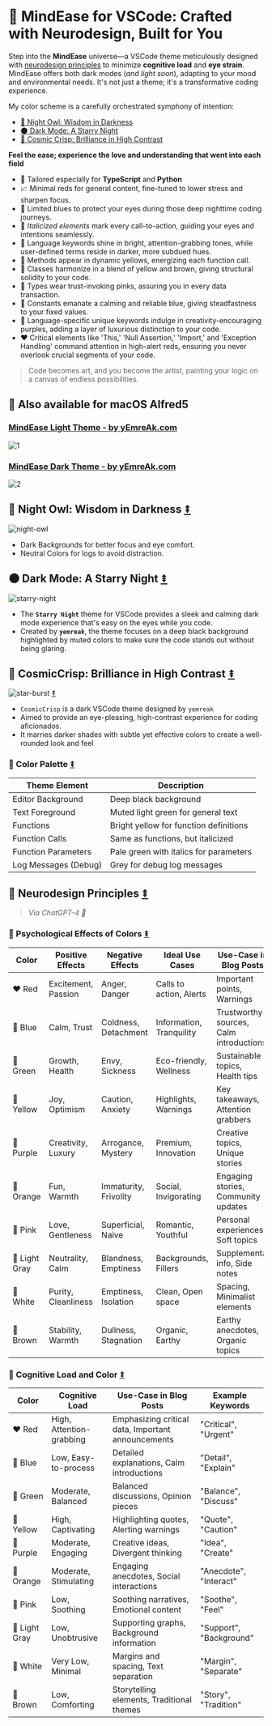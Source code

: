 # 🌱 MindEase for VSCode: Crafted with Neurodesign, Built for You

Step into the **MindEase** universe—a VSCode theme meticulously designed with [neurodesign principles](#🧠-neurodesign-principles) to minimize **cognitive load** and **eye strain**. MindEase offers both dark modes (_and light soon_), adapting to your mood and environmental needs. It's not just a theme; it's a transformative coding experience. 

My color scheme is a carefully orchestrated symphony of intention:

- [🦉 Night Owl: Wisdom in Darkness](#🦉-night-owl-wisdom-in-darkness)
- [🌑 Dark Mode: A Starry Night](#🌑-dark-mode-a-starry-night)
- [🌚 Cosmic Crisp: Brilliance in High Contrast](#🌚-cosmiccrisp-brilliance-in-high-contrast)

**Feel the ease; experience the love and understanding that went into each field**

- 🌟 Tailored especially for **TypeScript** and **Python**
- 📈 Minimal reds for general content, fine-tuned to lower stress and sharpen focus.
- 🌙 Limited blues to protect your eyes during those deep nighttime coding journeys.
- 🤹 *Italicized elements* mark every call-to-action, guiding your eyes and intentions seamlessly.
- 🌟 Language keywords shine in bright, attention-grabbing tones, while user-defined terms reside in darker, more subdued hues.
- 💛 Methods appear in dynamic yellows, energizing each function call.
- 🧡 Classes harmonize in a blend of yellow and brown, giving structural solidity to your code.
- 🩷 Types wear trust-invoking pinks, assuring you in every data transaction.
- 💙  Constants emanate a calming and reliable blue, giving steadfastness to your fixed values.
- 💜 Language-specific unique keywords indulge in creativity-encouraging purples, adding a layer of luxurious distinction to your code.
- ❤️ Critical elements like 'This,' 'Null Assertion,' 'Import,' and 'Exception Handling' command attention in high-alert reds, ensuring you never overlook crucial segments of your code.

> Code becomes art, and you become the artist, painting your logic on a canvas of endless possibilities.

## 🎉 Also available for macOS Alfred5 

### [MindEase Light Theme - by yEmreAk.com](https://www.alfredapp.com/extras/theme/5iGLcmhZCM/)
![1](https://i.imgur.com/HVDPXeO.png)
### [MindEase Dark Theme - by yEmreAk.com](https://www.alfredapp.com/extras/theme/2IBtxedxKX/)
![2](https://i.imgur.com/ocgiv0l.png)


## 🦉 Night Owl: Wisdom in Darkness [⇞](#🌱-mindease-for-vscode-crafted-with-neurodesign-built-for-you)

![night-owl](https://i.imgur.com/YmiQrKC.jpg)

- Dark Backgrounds for better focus and eye comfort.
- Neutral Colors for logs to avoid distraction.

## 🌑 Dark Mode: A Starry Night [⇞](#🌱-mindease-for-vscode-crafted-with-neurodesign-built-for-you)

![starry-night](https://i.imgur.com/Yfe7K1j.jpg)

- The **`Starry Night`** theme for VSCode provides a sleek and calming dark mode experience that's easy on the eyes while you code.
- Created by **`yemreak`**, the theme focuses on a deep black background highlighted by muted colors to make sure the code stands out without being glaring.

## 🌚 CosmicCrisp: Brilliance in High Contrast [⇞](#🌱-mindease-for-vscode-crafted-with-neurodesign-built-for-you)

![star-burst](https://i.imgur.com/cL0kRNF.jpg) [⇞](#🌱-mindease-for-vscode-crafted-with-neurodesign-built-for-you)

- `CosmicCrisp` is a dark VSCode theme designed by `yemreak`
- Aimed to provide an eye-pleasing, high-contrast experience for coding aficionados.
- It marries darker shades with subtle yet effective colors to create a well-rounded look and feel

### 🎨 Color Palette [⇞](#🌱-mindease-for-vscode-crafted-with-neurodesign-built-for-you)

| Theme Element | Description |
| --- | --- |
| Editor Background | Deep black background |
| Text Foreground | Muted light green for general text |
| Functions | Bright yellow for function definitions |
| Function Calls | Same as functions, but italicized |
| Function Parameters | Pale green with italics for parameters |
| Log Messages (Debug) | Grey for debug log messages |

## 🧠 Neurodesign Principles [⇞](#🌱-mindease-for-vscode-crafted-with-neurodesign-built-for-you)

> _Via ChatGPT-4 🤖_

### 🎨 Psychological Effects of Colors [⇞](#🌱-mindease-for-vscode-crafted-with-neurodesign-built-for-you)

| Color | Positive Effects | Negative Effects | Ideal Use Cases | Use-Case in Blog Posts | Example Keywords |
| --- | --- | --- | --- | --- | --- |
| ❤️ Red | Excitement, Passion | Anger, Danger | Calls to action, Alerts | Important points, Warnings | "Critical", "Alert" |
| 💙 Blue | Calm, Trust | Coldness, Detachment | Information, Tranquility | Trustworthy sources, Calm introductions | "Trust", "Calm" |
| 💚 Green | Growth, Health | Envy, Sickness | Eco-friendly, Wellness | Sustainable topics, Health tips | "Eco", "Wellness" |
| 💛 Yellow | Joy, Optimism | Caution, Anxiety | Highlights, Warnings | Key takeaways, Attention grabbers | "Highlight", "Warning" |
| 💜 Purple | Creativity, Luxury | Arrogance, Mystery | Premium, Innovation | Creative topics, Unique stories | "Innovative", "Exclusive" |
| 🧡 Orange | Fun, Warmth | Immaturity, Frivolity | Social, Invigorating | Engaging stories, Community updates | "Fun", "Engage" |
| 🩷 Pink | Love, Gentleness | Superficial, Naive | Romantic, Youthful | Personal experiences, Soft topics | "Love", "Gentle" |
| 🩶 Light Gray | Neutrality, Calm | Blandness, Emptiness | Backgrounds, Fillers | Supplemental info, Side notes | "Neutral", "Supplement" |
| 🤍 White | Purity, Cleanliness | Emptiness, Isolation | Clean, Open space | Spacing, Minimalist elements | "Clean", "Open" |
| 🤎 Brown | Stability, Warmth | Dullness, Stagnation | Organic, Earthy | Earthy anecdotes, Organic topics | "Natural", "Stable" |

### 🤔 Cognitive Load and Color [⇞](#🌱-mindease-for-vscode-crafted-with-neurodesign-built-for-you)

| Color | Cognitive Load | Use-Case in Blog Posts | Example Keywords |
| --- | --- | --- | --- |
| ❤️ Red | High, Attention-grabbing | Emphasizing critical data, Important announcements | "Critical", "Urgent" |
| 💙 Blue | Low, Easy-to-process | Detailed explanations, Calm introductions | "Detail", "Explain" |
| 💚 Green | Moderate, Balanced | Balanced discussions, Opinion pieces | "Balance", "Discuss" |
| 💛 Yellow | High, Captivating | Highlighting quotes, Alerting warnings | "Quote", "Caution" |
| 💜 Purple | Moderate, Engaging | Creative ideas, Divergent thinking | "Idea", "Create" |
| 🧡 Orange | Moderate, Stimulating | Engaging anecdotes, Social interactions | "Anecdote", "Interact" |
| 🩷 Pink | Low, Soothing | Soothing narratives, Emotional content | "Soothe", "Feel" |
| 🩶 Light Gray | Low, Unobtrusive | Supporting graphs, Background information | "Support", "Background" |
| 🤍 White | Very Low, Minimal | Margins and spacing, Text separation | "Margin", "Separate" |
| 🤎 Brown | Low, Comforting | Storytelling elements, Traditional themes | "Story", "Tradition" |